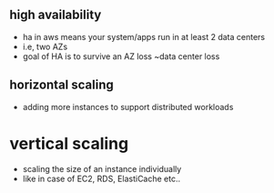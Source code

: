
## high availability

- ha in aws means your system/apps run in at least 2 data centers
- i.e, two AZs
- goal of HA is to survive an AZ loss ~data center loss

## horizontal scaling

- adding more instances to support distributed workloads

# vertical scaling

- scaling the size of an instance individually 
- like in case of EC2, RDS, ElastiCache etc..